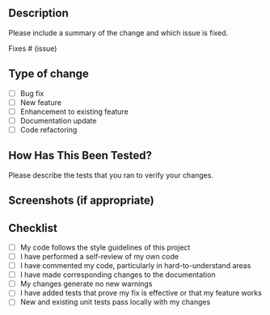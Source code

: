 ## Description
Please include a summary of the change and which issue is fixed. 

Fixes # (issue)

## Type of change
- [ ] Bug fix
- [ ] New feature
- [ ] Enhancement to existing feature
- [ ] Documentation update
- [ ] Code refactoring

## How Has This Been Tested?
Please describe the tests that you ran to verify your changes.

## Screenshots (if appropriate)

## Checklist
- [ ] My code follows the style guidelines of this project
- [ ] I have performed a self-review of my own code
- [ ] I have commented my code, particularly in hard-to-understand areas
- [ ] I have made corresponding changes to the documentation
- [ ] My changes generate no new warnings
- [ ] I have added tests that prove my fix is effective or that my feature works
- [ ] New and existing unit tests pass locally with my changes